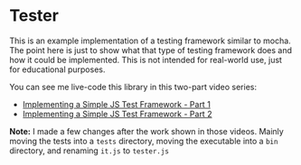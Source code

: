 # Tester

This is an example implementation of a testing framework similar to mocha. The point here is just to show what that type of testing framework does and how it could be implemented. This is not intended for real-world use, just for educational purposes.

You can see me live-code this library in this two-part video series:

* [Implementing a Simple JS Test Framework - Part 1](https://www.youtube.com/watch?v=PzEnaIwEprAA)
* [Implementing a Simple JS Test Framework - Part 2](https://www.youtube.com/watch?v=kVZ052GN9Hc)

**Note:** I made a few changes after the work shown in those videos. Mainly moving the tests into a `tests` directory, moving the executable into a `bin` directory, and renaming `it.js` to `tester.js`
